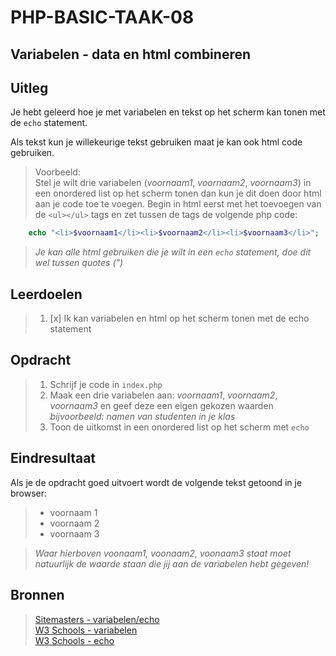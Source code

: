 # PHP-BASIC-TAAK-08
## Variabelen - data en html combineren
## Uitleg
Je hebt geleerd hoe je met variabelen en tekst op het scherm kan tonen met de `echo` statement. 
>
Als tekst kun je willekeurige tekst gebruiken maat je kan ook html code gebruiken.

>Voorbeeld:  
Stel je wilt drie variabelen (_voornaam1_, _voornaam2_, _voornaam3_) in een onordered list op het scherm tonen dan kun je dit doen door html aan je code toe te voegen. Begin in html eerst met het toevoegen van de `<ul></ul>` tags
en zet tussen de tags de volgende php code:

```php
    echo "<li>$voornaam1</li><li>$voornaam2</li><li>$voornaam3</li>";
```
>_Je kan alle html gebruiken die je wilt in een `echo` statement, doe dit wel tussen quotes (")_
>
## Leerdoelen
>1. [x] Ik kan variabelen en html op het scherm tonen met de echo statement

## Opdracht
>1. Schrijf je code in `index.php`
>2. Maak een drie variabelen aan: _voornaam1_, _voornaam2_, _voornaam3_ en geef deze een eigen gekozen waarden _bijvoorbeeld: namen van studenten in je klas_
>3. Toon de uitkomst in een onordered list op het scherm met `echo`

## Eindresultaat
Als je de opdracht goed uitvoert wordt de volgende tekst getoond in je browser: 
>* voornaam 1
>* voornaam 2
>* voornaam 3

>_Waar hierboven voonaam1, voonaam2, voonaam3 staat moet natuurlijk de waarde staan die jij aan de variabelen hebt gegeven!_

## Bronnen
>[Sitemasters - variabelen/echo](http://www.sitemasters.be/tutorials/1/1/3/PHP/Variabelen_in_PHP#wat)  
>[W3 Schools - variabelen](https://www.w3schools.com/php/php_variables.asp)  
>[W3 Schools - echo](https://www.w3schools.com/php/php_echo_print.asp)  